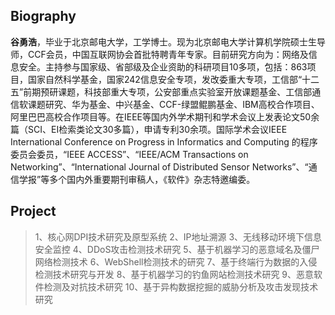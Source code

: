## Biography

**谷勇浩**，毕业于北京邮电大学，工学博士。现为北京邮电大学计算机学院硕士生导师，CCF会员，中国互联网协会首批特聘青年专家。目前研究方向为：网络及信息安全。主持参与国家级、省部级及企业资助的科研项目10多项，包括：863项目，国家自然科学基金，国家242信息安全专项，发改委重大专项，工信部“十二五”前期预研课题，科技部重大专项，公安部重点实验室开放课题基金、工信部通信软课题研究、华为基金、中兴基金、CCF-绿盟鲲鹏基金、IBM高校合作项目、阿里巴巴高校合作项目等。在IEEE等国内外学术期刊和学术会议上发表论文50余篇（SCI、EI检索类论文30多篇），申请专利30余项。国际学术会议IEEE International Conference on Progress in Informatics and Computing 的程序委员会委员，“IEEE ACCESS”、“IEEE/ACM Transactions on Networking”、“International Journal of Distributed Sensor Networks”、“通信学报”等多个国内外重要期刊审稿人，《软件》杂志特邀编委。

## Project
> 1、核心网DPI技术研究及原型系统
2、IP地址溯源
3、无线移动环境下信息安全监控
4、DDoS攻击检测技术研究
5、基于机器学习的恶意域名及僵尸网络检测技术
6、WebShell检测技术的研究
7、基于终端行为数据的入侵检测技术研究与开发
8、基于机器学习的钓鱼网站检测技术研究
9、恶意软件检测及对抗技术研究
10、基于异构数据挖掘的威胁分析及攻击发现技术研究
